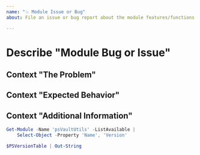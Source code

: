 ```yaml
---
name: "💥 Module Issue or Bug"
about: File an issue or bug report about the module features/functions themselves.

---
```


# Describe "Module Bug or Issue"

<!-- A clear and concise description of the problems you're encountering. -->

## Context "The Problem"

<!-- Describe the issue you're having, and what you're doing that seems to be triggering it. -->

## Context "Expected Behavior"

<!-- Describe or give examples of the behavior you _expected_ to see, but did not. -->

## Context "Additional Information"

<!-- Please run the below commands and include the output in the code block. -->

```powershell
Get-Module -Name 'psVaultUtils' -ListAvailable |
    Select-Object -Property 'Name', 'Version'

$PSVersionTable | Out-String
```

<!-- Add any other context or references you think would be helpful (existing unit tests, documentation, etc.) -->